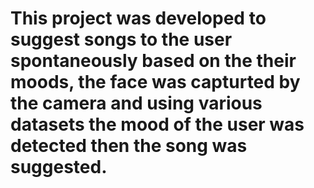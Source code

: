 # This project was developed to suggest songs to the user spontaneously based on the their moods, the face was capturted by the camera and using various datasets the mood of the user was detected then the song was suggested.
